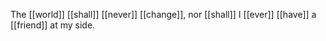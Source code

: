 The [[world]] [[shall]] [[never]] [[change]], nor [[shall]] I [[ever]] [[have]] a [[friend]] at my side. 

